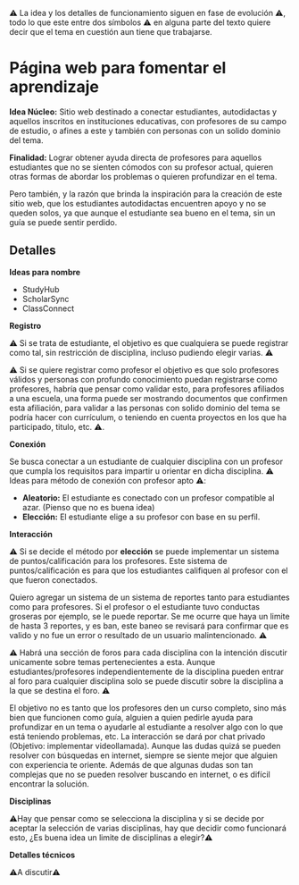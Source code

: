 :warning: La idea y los detalles de funcionamiento siguen en fase de evolución :warning:, todo lo que este entre dos símbolos :warning: en alguna parte del texto quiere decir que el tema en cuestión aun tiene que trabajarse.

# Página web para fomentar el aprendizaje

**Idea Núcleo:** Sitio web destinado a conectar estudiantes, autodidactas y aquellos inscritos en instituciones educativas, con profesores de su campo de estudio, o afines a este y también con personas con un solido dominio del tema.

**Finalidad:** Lograr obtener ayuda directa de profesores para aquellos estudiantes que no se sienten cómodos con su profesor actual, quieren otras formas de abordar los problemas o quieren profundizar en el tema.

Pero también, y la razón que brinda la inspiración para la creación de este sitio web, que los estudiantes autodidactas encuentren apoyo y no se queden solos, ya que aunque el estudiante sea bueno en el tema, sin un guía se puede sentir perdido.

## Detalles

**Ideas para nombre**

- StudyHub
- ScholarSync
- ClassConnect

**Registro**

:warning: Si se trata de estudiante, el objetivo es que cualquiera se puede registrar como tal, sin restricción de disciplina, incluso pudiendo elegir varias. :warning:

:warning: Si se quiere registrar como profesor el objetivo es que solo profesores válidos y personas con profundo conocimiento puedan registrarse como profesores, habría que pensar como validar esto, para profesores afiliados a una escuela, una forma puede ser mostrando documentos que confirmen esta afiliación, para validar a las personas con solido dominio del tema se podría hacer con currículum, o teniendo en cuenta proyectos en los que ha participado, titulo, etc. :warning:.

**Conexión**

Se busca conectar a un estudiante de cualquier disciplina con un profesor que cumpla los requisitos para impartir u orientar en dicha disciplina. :warning: Ideas para método de conexión con profesor apto :warning::

- **Aleatorio:** El estudiante es conectado con un profesor compatible al azar. (Pienso que no es buena idea)
- **Elección:** El estudiante elige a su profesor con base en su perfil.

**Interacción**

:warning: Si se decide el método por **elección** se puede implementar un sistema de puntos/calificación para los profesores. Este sistema de puntos/calificación es para que los estudiantes califiquen al profesor con el que fueron conectados.

Quiero agregar un sistema de un sistema de reportes tanto para estudiantes como para profesores. Si el profesor o el estudiante tuvo conductas groseras por ejemplo, se le puede reportar. Se me ocurre que haya un limite de hasta 3 reportes, y es ban, este baneo se revisará para confirmar que es valido y no fue un error o resultado de un usuario malintencionado. :warning:

:warning: Habrá una sección de foros para cada disciplina con la intención discutir unicamente sobre temas pertenecientes a esta. Aunque estudiantes/profesores independientemente de la disciplina pueden entrar al foro para cualquier disciplina solo se puede discutir sobre la disciplina a la que se destina el foro. :warning:

El objetivo no es tanto que los profesores den un curso completo, sino más bien que funcionen como guía, alguien a quien pedirle ayuda para profundizar en un tema o ayudarle al estudiante a resolver algo con lo que está teniendo problemas, etc. La interacción se dará por chat privado (Objetivo: implementar videollamada). Aunque las dudas quizá se pueden resolver con búsquedas en internet, siempre se siente mejor que alguien con experiencia te oriente. Además de que algunas dudas son tan complejas que no se pueden resolver buscando en internet, o es difícil encontrar la solución.

**Disciplinas**

:warning:Hay que pensar como se selecciona la disciplina y si se decide por aceptar la selección de varias disciplinas, hay que decidir como funcionará esto, ¿Es buena idea un limite de disciplinas a elegir?:warning:

**Detalles técnicos**

:warning:A discutir:warning:
